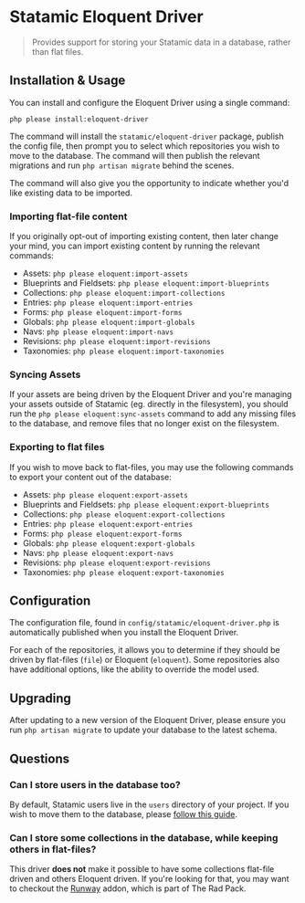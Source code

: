 # Statamic Eloquent Driver

> Provides support for storing your Statamic data in a database, rather than flat files.

## Installation & Usage

You can install and configure the Eloquent Driver using a single command:

```
php please install:eloquent-driver
```

The command will install the `statamic/eloquent-driver` package, publish the config file, then prompt you to select which repositories you wish to move to the database. The command will then publish the relevant migrations and run `php artisan migrate` behind the scenes.

The command will also give you the opportunity to indicate whether you'd like existing data to be imported.

### Importing flat-file content

If you originally opt-out of importing existing content, then later change your mind, you can import existing content by running the relevant commands:

- Assets: `php please eloquent:import-assets`
- Blueprints and Fieldsets: `php please eloquent:import-blueprints`
- Collections: `php please eloquent:import-collections`
- Entries: `php please eloquent:import-entries`
- Forms: `php please eloquent:import-forms`
- Globals: `php please eloquent:import-globals`
- Navs: `php please eloquent:import-navs`
- Revisions: `php please eloquent:import-revisions`
- Taxonomies: `php please eloquent:import-taxonomies`

### Syncing Assets

If your assets are being driven by the Eloquent Driver and you're managing your assets outside of Statamic (eg. directly in the filesystem), you should run the `php please eloquent:sync-assets` command to add any missing files to the database, and remove files that no longer exist on the filesystem.

### Exporting to flat files

If you wish to move back to flat-files, you may use the following commands to export your content out of the database:

- Assets: `php please eloquent:export-assets`
- Blueprints and Fieldsets: `php please eloquent:export-blueprints`
- Collections: `php please eloquent:export-collections`
- Entries: `php please eloquent:export-entries`
- Forms: `php please eloquent:export-forms`
- Globals: `php please eloquent:export-globals`
- Navs: `php please eloquent:export-navs`
- Revisions: `php please eloquent:export-revisions`
- Taxonomies: `php please eloquent:export-taxonomies`

## Configuration

The configuration file, found in `config/statamic/eloquent-driver.php` is automatically published when you install the Eloquent Driver. 

For each of the repositories, it allows you to determine if they should be driven by flat-files (`file`) or Eloquent (`eloquent`). Some repositories also have additional options, like the ability to override the model used.

## Upgrading

After updating to a new version of the Eloquent Driver, please ensure you run `php artisan migrate` to update your database to the latest schema.

## Questions

### Can I store users in the database too?

By default, Statamic users live in the `users` directory of your project. If you wish to move them to the database, please [follow this guide](https://statamic.dev/tips/storing-users-in-a-database). 

### Can I store some collections in the database, while keeping others in flat-files?

This driver **does not** make it possible to have some collections flat-file driven and others Eloquent driven. If you're looking for that, you may want to checkout the [Runway](https://statamic.com/addons/rad-pack/runway) addon, which is part of The Rad Pack.
